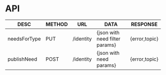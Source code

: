 # API

|DESC|METHOD|URL|DATA|RESPONSE|
|----|------|---|----|--------|
|needsForType   | PUT  | /identity | {json with need filter params} | {error,topic} |
|publishNeed    | POST | /identity | {json with need params} | {error,topic} |

